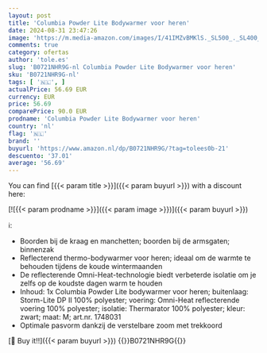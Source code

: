 ```yaml
---
layout: post
title: 'Columbia Powder Lite Bodywarmer voor heren'
date: 2024-08-31 23:47:26
image: 'https://m.media-amazon.com/images/I/41IMZvBMKlS._SL500_._SL400_.jpg'
comments: true
category: ofertas
author: 'tole.es'
slug: 'B0721NHR9G-nl Columbia Powder Lite Bodywarmer voor heren'
sku: 'B0721NHR9G-nl'
tags: [ '🇳🇱', ]
actualPrice: 56.69 EUR
currency: EUR
price: 56.69
comparePrice: 90.0 EUR
prodname: 'Columbia Powder Lite Bodywarmer voor heren'
country: 'nl'
flag: '🇳🇱'
brand: ''
buyurl: 'https://www.amazon.nl/dp/B0721NHR9G/?tag=tolees0b-21'
descuento: '37.01'
average: '56.69'
---
```


You can find [{{< param title >}}]({{< param buyurl >}}) with a discount here:

[![{{< param prodname >}}]({{< param image >}})]({{< param buyurl >}})

ℹ️:

- Boorden bij de kraag en manchetten; boorden bij de armsgaten; binnenzak
- Reflecterend thermo-bodywarmer voor heren; ideaal om de warmte te behouden tijdens de koude wintermaanden
- De reflecterende Omni-Heat-technologie biedt verbeterde isolatie om je zelfs op de koudste dagen warm te houden
- Inhoud: 1x Columbia Powder Lite bodywarmer voor heren; buitenlaag: Storm-Lite DP II 100% polyester; voering: Omni-Heat reflecterende voering 100% polyester; isolatie: Thermarator 100% polyester; kleur: zwart; maat: M; art.nr. 1748031
- Optimale pasvorm dankzij de verstelbare zoom met trekkoord

[🛒 Buy it!!]({{< param buyurl >}})
{{<world>}}B0721NHR9G{{</world>}}
